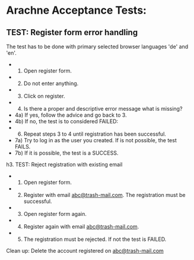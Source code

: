 # Arachne Acceptance Tests:

## TEST: Register form error handling

The test has to be done with primary selected browser languages 'de' and 'en'.

* 1) Open register form.
* 2) Do not enter anything.
* 3) Click on register.
* 4) Is there a proper and descriptive error message what is missing?
* 4a) If yes, follow the advice and go back to 3.
* 4b) If no, the test is to considered FAILED:
* 6) Repeat steps 3 to 4 until registration has been successful.
* 7a) Try to log in as the user you created. If is not possible, the test FAILS.
* 7b) If it is possible, the test is a SUCCESS.
 
h3. TEST: Reject registration with existing email

* 1) Open register form.
* 2) Register with email abc@trash-mail.com. The registration must be successful.
* 3) Open register form again.
* 4) Register again with email abc@trash-mail.com.
* 5) The registration must be rejected. If not the test is FAILED.

Clean up: Delete the account registered on abc@trash-mail.com



